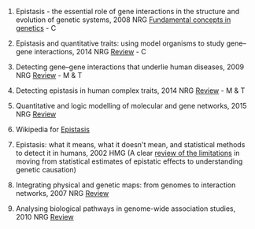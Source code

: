 1. Epistasis - the essential role of gene interactions in the structure and evolution of genetic systems, 2008 NRG 
[Fundamental concepts in genetics](http://www.nature.com/nrg/journal/v9/n11/full/nrg2452.html) - C

2. Epistasis and quantitative traits: using model organisms to study gene–gene interactions, 2014 NRG [Review](http://www.nature.com/nrg/journal/v15/n1/full/nrg3627.html) - C

3. Detecting gene–gene interactions that underlie human diseases, 2009 NRG [Review](http://www.nature.com/nrg/journal/v10/n6/full/nrg2579.html) - M & T

4. Detecting epistasis in human complex traits, 2014 NRG [Review](http://www.nature.com/nrg/journal/v15/n11/full/nrg3747.html) - M & T

5. Quantitative and logic modelling of molecular and gene networks, 2015 NRG [Review](http://www.nature.com/nrg/journal/v16/n3/full/nrg3885.html)
 
6. Wikipedia for [Epistasis](http://en.wikipedia.org/wiki/Epistasis)

7. Epistasis: what it means, what it doesn't mean, and statistical methods to detect it in humans, 2002 HMG (A clear [review of the limitations](http://hmg.oxfordjournals.org/content/11/20/2463.full) 
in moving from statistical estimates of epistatic effects to understanding genetic causation)

8. Integrating physical and genetic maps: from genomes to interaction networks, 2007 NRG [Review](http://www.nature.com/nrg/journal/v8/n9/full/nrg2144.html)

9. Analysing biological pathways in genome-wide association studies, 2010 NRG [Review](http://www.nature.com/nrg/journal/v11/n12/full/nrg2884.html)



